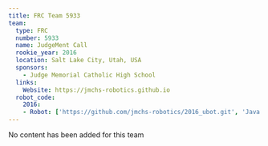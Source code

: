```yaml
---
title: FRC Team 5933
team:
  type: FRC
  number: 5933
  name: JudgeMent Call
  rookie_year: 2016
  location: Salt Lake City, Utah, USA
  sponsors:
    - Judge Memorial Catholic High School
  links:
    Website: https://jmchs-robotics.github.io
  robot_code:
    2016:
    - Robot: ['https://github.com/jmchs-robotics/2016_ubot.git', 'Java']
---
```

No content has been added for this team
